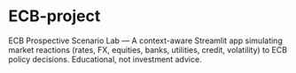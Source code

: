 # ECB-project
ECB Prospective Scenario Lab — A context-aware Streamlit app simulating market reactions (rates, FX, equities, banks, utilities, credit, volatility) to ECB policy decisions. Educational, not investment advice.
